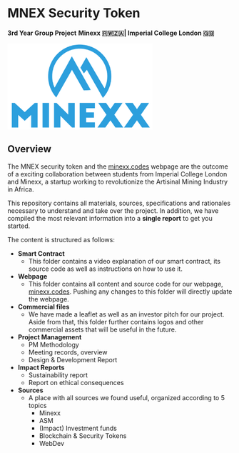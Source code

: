 # MNEX Security Token
**3rd Year Group Project**
**Minexx 🇷🇼🇿🇦| Imperial College London 🇬🇧**

<img src="Commercial/assets/Minexx-Logo-Original.png" width="326" height="192">

## Overview

The MNEX security token and the [minexx.codes](minexx.codes) webpage are the outcome of a exciting collaboration between students from Imperial College London and Minexx, a startup working to revolutionize the Artisinal Mining Industry in Africa.

This repository contains all materials, sources, specifications and rationales necessary to understand and take over the project. In addition, we have compiled the most relevant information into a **single report** to get you started.

The content is structured as follows:

+ **Smart Contract**
  + This folder contains a video explanation of our smart contract, its source code as well as instructions on how to use it.
+ **Webpage**
  + This folder contains all content and source code for our webpage, [minexx.codes](minexx.codes). Pushing any changes to this folder will directly update the webpage.
+ **Commercial files**
  + We have made a leaflet as well as an investor pitch for our project. Aside from that, this folder further contains logos and other commercial assets that will be useful in the future.
+ **Project Management**
  + PM Methodology
  + Meeting records, overview
  + Design & Development Report
+ **Impact Reports**
  + Sustainability report
  + Report on ethical consequences
+ **Sources**
  + A place with all sources we found useful, organized according to 5 topics
    + Minexx
    + ASM
    + (Impact) Investment funds
    + Blockchain & Security Tokens
    + WebDev
